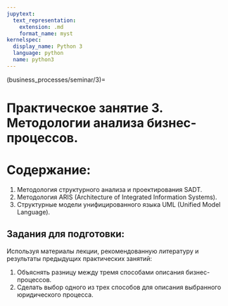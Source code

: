 ```yaml
---
jupytext:
  text_representation:
    extension: .md
    format_name: myst
kernelspec:
  display_name: Python 3
  language: python
  name: python3
---
```


(business_processes/seminar/3)=
# Практическое занятие 3.  Методологии анализа бизнес-процессов.

# Содержание:
1. Методология структурного анализа и проектирования SADT.
2. Методология ARIS (Architecture of Integrated Information Systems).
3. Структурные модели унифицированного языка UML (Unified Model Language).

## Задания для подготовки:
Используя материалы лекции, рекомендованную литературу и результаты предыдущих практических занятий:
1. Объяснять разницу между тремя способами описания бизнес-процессов.
2. Сделать выбор одного из трех способов для описания выбранного юридического процесса.
